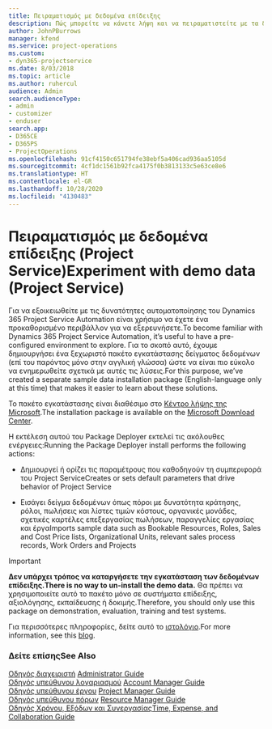 ```yaml
---
title: Πειραματισμός με δεδομένα επίδειξης
description: Πώς μπορείτε να κάνετε λήψη και να πειραματιστείτε με τα δεδομένα επίδειξης για το Project Service Automation.
author: JohnPBurrows
manager: kfend
ms.service: project-operations
ms.custom:
- dyn365-projectservice
ms.date: 8/03/2018
ms.topic: article
ms.author: ruhercul
audience: Admin
search.audienceType:
- admin
- customizer
- enduser
search.app:
- D365CE
- D365PS
- ProjectOperations
ms.openlocfilehash: 91cf4150c651794fe38ebf5a406cad936aa5105d
ms.sourcegitcommit: 4cf1dc1561b92fca4175f0b3813133c5e63ce8e6
ms.translationtype: HT
ms.contentlocale: el-GR
ms.lasthandoff: 10/28/2020
ms.locfileid: "4130483"
---
```

# <a name="experiment-with-demo-data-project-service"></a><span data-ttu-id="c5255-103">Πειραματισμός με δεδομένα επίδειξης (Project Service)</span><span class="sxs-lookup"><span data-stu-id="c5255-103">Experiment with demo data (Project Service)</span></span>

<span data-ttu-id="c5255-104">Για να εξοικειωθείτε με τις δυνατότητες αυτοματοποίησης του Dynamics 365 Project Service Automation είναι χρήσιμο να έχετε ένα προκαθορισμένο περιβάλλον για να εξερευνήσετε.</span><span class="sxs-lookup"><span data-stu-id="c5255-104">To become familiar with Dynamics 365 Project Service Automation, it’s useful to have a pre-configured environment to explore.</span></span> <span data-ttu-id="c5255-105">Για το σκοπό αυτό, έχουμε δημιουργήσει ένα ξεχωριστό πακέτο εγκατάστασης δείγματος δεδομένων (επί του παρόντος μόνο στην αγγλική γλώσσα) ώστε να είναι πιο εύκολο να ενημερωθείτε σχετικά με αυτές τις λύσεις.</span><span class="sxs-lookup"><span data-stu-id="c5255-105">For this purpose, we’ve created a separate sample data installation package (English-language only at this time) that makes it easier to learn about these solutions.</span></span> 

<span data-ttu-id="c5255-106">Το πακέτο εγκατάστασης είναι διαθέσιμο στο [Κέντρο λήψης της Microsoft](https://go.microsoft.com/fwlink/?linkid=859966).</span><span class="sxs-lookup"><span data-stu-id="c5255-106">The installation package is available on the [Microsoft Download Center](https://go.microsoft.com/fwlink/?linkid=859966).</span></span>  

<span data-ttu-id="c5255-107">Η εκτέλεση αυτού του Package Deployer εκτελεί τις ακόλουθες ενέργειες:</span><span class="sxs-lookup"><span data-stu-id="c5255-107">Running the Package Deployer install performs the following actions:</span></span> 
  
-   <span data-ttu-id="c5255-108">Δημιουργεί ή ορίζει τις παραμέτρους που καθοδηγούν τη συμπεριφορά του Project Service</span><span class="sxs-lookup"><span data-stu-id="c5255-108">Creates or sets default parameters that drive behavior of Project Service</span></span>  
  
-   <span data-ttu-id="c5255-109">Εισάγει δείγμα δεδομένων όπως πόροι με δυνατότητα κράτησης, ρόλοι, πωλήσεις και λίστες τιμών κόστους, οργανικές μονάδες, σχετικές καρτέλες επεξεργασίας πωλήσεων, παραγγελίες εργασίας και έργα</span><span class="sxs-lookup"><span data-stu-id="c5255-109">Imports sample data such as Bookable Resources, Roles, Sales and Cost Price lists, Organizational Units, relevant sales process records, Work Orders and Projects</span></span>    
  
> [!IMPORTANT]
> <span data-ttu-id="c5255-110">**Δεν υπάρχει τρόπος να καταργήσετε την εγκατάσταση των δεδομένων επίδειξης.**</span><span class="sxs-lookup"><span data-stu-id="c5255-110">**There is no way to un-install the demo data.**</span></span> <span data-ttu-id="c5255-111">Θα πρέπει να χρησιμοποιείτε αυτό το πακέτο μόνο σε συστήματα επίδειξης, αξιολόγησης, εκπαίδευσης ή δοκιμής.</span><span class="sxs-lookup"><span data-stu-id="c5255-111">Therefore, you should only use this package on demonstration, evaluation, training and test systems.</span></span>

<span data-ttu-id="c5255-112">Για περισσότερες πληροφορίες, δείτε αυτό το [ιστολόγιο](https://blogs.msdn.microsoft.com/crm/2017/10/24/microsoft-dynamics-365-for-field-service-and-project-service-automation-sample-data).</span><span class="sxs-lookup"><span data-stu-id="c5255-112">For more information, see this [blog](https://blogs.msdn.microsoft.com/crm/2017/10/24/microsoft-dynamics-365-for-field-service-and-project-service-automation-sample-data).</span></span>





  
### <a name="see-also"></a><span data-ttu-id="c5255-113">Δείτε επίσης</span><span class="sxs-lookup"><span data-stu-id="c5255-113">See Also</span></span>  
 <span data-ttu-id="c5255-114">[Οδηγός διαχειριστή](../psa/admin-guide.md) </span><span class="sxs-lookup"><span data-stu-id="c5255-114">[Administrator Guide](../psa/admin-guide.md) </span></span>  
 <span data-ttu-id="c5255-115">[Οδηγός υπεύθυνου λογαριασμού](../psa/account-manager-guide.md) </span><span class="sxs-lookup"><span data-stu-id="c5255-115">[Account Manager Guide](../psa/account-manager-guide.md) </span></span>  
 <span data-ttu-id="c5255-116">[Οδηγός υπεύθυνου έργου](../psa/project-manager-guide.md) </span><span class="sxs-lookup"><span data-stu-id="c5255-116">[Project Manager Guide](../psa/project-manager-guide.md) </span></span>  
 <span data-ttu-id="c5255-117">[Οδηγός υπεύθυνου πόρων](../psa/resource-manager-guide.md) </span><span class="sxs-lookup"><span data-stu-id="c5255-117">[Resource Manager Guide](../psa/resource-manager-guide.md) </span></span>  
 [<span data-ttu-id="c5255-118">Οδηγός Χρόνου, Εξόδων και Συνεργασίας</span><span class="sxs-lookup"><span data-stu-id="c5255-118">Time, Expense, and Collaboration Guide</span></span>](../psa/time-expense-collaboration-guide.md)
